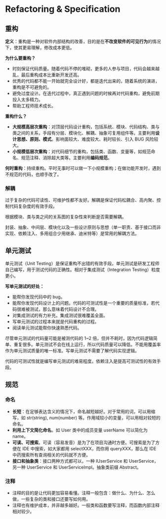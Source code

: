 # Refactoring & Specification

## 重构

**定义**：重构是一种对软件内部结构的改善，目的是在**不改变软件的可见行为**的情况下，使其更易理解，修改成本更低。

**为什么要重构？**

* 时刻保证代码质量。随着代码不停的堆砌，更多的人参与项目，代码会越来越乱，最后重构成本比重新开发还高。
* 优秀的代码都不能一开始就完全设计好，都是迭代出来的，随着系统的演进，重构是不可避免的。
* 避免过度设计。在迭代过程中，真正遇到问题的时候再对代码重构，避免前期投入太多精力。
* 帮助工程师技术成长。

**重构什么？**

* **大规模高层次重构**：对顶层代码设计重构，包括系统、模块、代码结构、类与类之间的关系，手段有分层、模块化、解耦、抽象可复用组件等。主要利用**设计思想、原则、模式**。影响面较大、难度较大、耗时较长、引入 BUG 风险较大。
* **小规模低层次重构**：对代码细节的重构，包括类、函数、变量等，如规范命名、规范注释、消除超大类等。主要利用**编码规范**。

**何时重构**：持续重构。平时无事时可以做一下小规模重构；在做功能开发时，遇到不规范的代码，也顺手改了。

### 解耦

过于复杂的代码可读性、可维护性都不友好。解耦是保证代码松耦合、高内聚、控制代码复杂度的有效手段。

根据模块、类与类之间的关系图的复杂性来判断是否需要解耦。

封装、抽象、中间层、模块化以及一些设计原则与思想（单一职责、基于接口而非实现、依赖注入、多用组合少用继承、迪米特等）是常用的解耦方法。

## 单元测试

单元测试（Unit Testing）是保证重构不出错的有效手段。单元测试是研发工程师自己编写，用于测试代码的正确性。相对于集成测试（Integration Testing）粒度更小。

**写单元测试的好处：**

* 能帮你发现代码中的 bug。
* 能帮你发现代码设计上的问题。代码的可测试性是一个重要的质量标准，若代码很难被测试，那么意味着代码设计不合理。
* 对集成测试的有力补充。集成测试很难覆盖全面。
* 写单元测试的过程本来就是代码重构的过程。
* 阅读单元测试能帮你快速熟悉代码。

尽管单元测试的代码量可能是被测代码的 1~2 倍，但并不耗时，因为代码逻辑简单、重复很多。单元测试不会在线上运行，所以代码质量可以降低。不能用覆盖率作为单元测试质量的唯一标准。写单元测试不需要了解代码实现逻辑。

代码的可测试性就是编写单元测试的难易程度。依赖注入是提高可测试性的有效手段。

## 规范

### 命名

* **长短**：在足够表达含义的情况下，命名越短越好。对于常用的词，可以用缩写，如 str\(string\), num\(number\) 等。作用域较小的变量，可以用相对较短的命名。
* **利用上下文简化命名**。如 User 类中的成员变量 userName 可以简化为 name。
* **可读、可搜索**。可读（容易发音）是为了在项目沟通时方便。可搜索是为了方便在 IDE 中搜索，如大家都用 selectXXX，而你用 queryXXX，那么在 IDE 中药搜索所有查询相关的代码就不方便。
* **接口和抽象类**：接口两种方式都可以，一种 IUserService 和 UserService，另一种 UserService 和 UserServiceImpl。抽象类前缀 Abstract。

### 注释

* 注释的目的是让代码更加容易看懂。注释一般包含：做什么、为什么、怎么做，一些复杂的类和接口还要写如何用。
* 注释也有维护成本，并非越多越好。一般类和函数要写注释，而函数内部注释相对较少。

